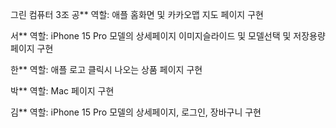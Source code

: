 그린 컴퓨터 3조 
공**
  역할: 애플 홈화면 및 카카오맵 지도 페이지 구현

서**
  역할: iPhone 15 Pro 모델의 상세페이지 이미지슬라이드 및 모델선택 및 저장용량 페이지 구현

한**
   역할: 애플 로고 클릭시 나오는 상품 페이지 구현

박**
   역할: Mac 페이지 구현

김**
  역할: iPhone 15 Pro 모델의 상세페이지, 로그인, 장바구니 구현

